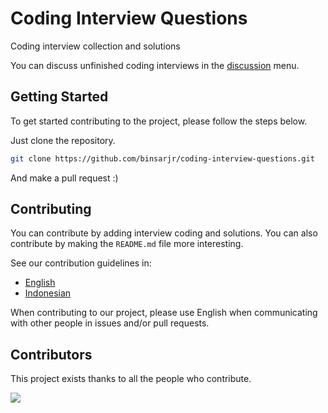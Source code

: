 # Coding Interview Questions
Coding interview collection and solutions

You can discuss unfinished coding interviews in the [discussion](https://github.com/binsarjr/coding-interview-questions/discussions) menu.

## Getting Started

To get started contributing to the project, please follow the steps below.

Just clone the repository.

```bash
git clone https://github.com/binsarjr/coding-interview-questions.git
```

And make a pull request :)

## Contributing
You can contribute by adding interview coding and solutions. You can also contribute by making the `README.md` file more interesting.

See our contribution guidelines in:

- [English](CONTRIBUTING.md)
- [Indonesian](CONTRIBUTING_ID.md)

When contributing to our project, please use English when communicating with other people in issues and/or pull requests.

## Contributors
This project exists thanks to all the people who contribute.

[![](https://contributors-img.web.app/image?repo=binsarjr/coding-interview-questions)](https://github.com/binsarjr/coding-interview-questions/graphs/contributors)
